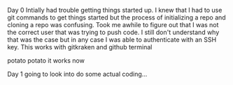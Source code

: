 Day 0 
Intially had trouble getting things started up. 
I knew that I had to use git commands to get things started but the process of initializing a repo and cloning a repo was confusing. 
Took me awhile to figure out that I was not the correct user that was trying to push code. 
I still don't understand why that was the case but in any case I was able to authenticate with an SSH key.
This works with gitkraken and github terminal

potato potato it works now

Day 1 going to look into do some actual coding...